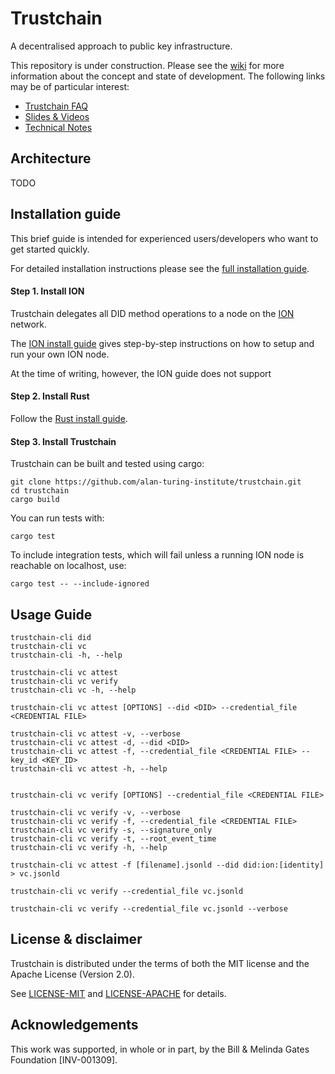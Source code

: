 # Trustchain

A decentralised approach to public key infrastructure.

This repository is under construction. Please see the [wiki](https://github.com/alan-turing-institute/trustchain/wiki) for more information about the concept and state of development. The following links may be of particular interest:
- [Trustchain FAQ](https://github.com/alan-turing-institute/trustchain/wiki/Trustchain-FAQ)
- [Slides & Videos](https://github.com/alan-turing-institute/trustchain/wiki#communication)
- [Technical Notes](https://github.com/alan-turing-institute/trustchain/wiki/Trustchain-Technical-Notes)

## Architecture
TODO

## Installation guide
This brief guide is intended for experienced users/developers who want to get started quickly.

For detailed installation instructions please see the [full installation guide](TODO).

#### Step 1. Install ION
Trustchain delegates all DID method operations to a node on the [ION](https://identity.foundation/ion/) network.

The [ION install guide](https://identity.foundation/ion/install-guide/) gives step-by-step instructions on how to setup and run your own ION node.

At the time of writing, however, the ION guide does not support

#### Step 2. Install Rust
Follow the [Rust install guide](https://www.rust-lang.org/tools/install).

#### Step 3. Install Trustchain
Trustchain can be built and tested using cargo:
```
git clone https://github.com/alan-turing-institute/trustchain.git
cd trustchain
cargo build
```
You can run tests with:
```
cargo test
```
To include integration tests, which will fail unless a running ION node is reachable on localhost, use:
```
cargo test -- --include-ignored
```

## Usage Guide

```
trustchain-cli did
trustchain-cli vc
trustchain-cli -h, --help

trustchain-cli vc attest
trustchain-cli vc verify
trustchain-cli vc -h, --help

trustchain-cli vc attest [OPTIONS] --did <DID> --credential_file <CREDENTIAL FILE>

trustchain-cli vc attest -v, --verbose
trustchain-cli vc attest -d, --did <DID>
trustchain-cli vc attest -f, --credential_file <CREDENTIAL FILE> --key_id <KEY_ID>
trustchain-cli vc attest -h, --help


trustchain-cli vc verify [OPTIONS] --credential_file <CREDENTIAL FILE>

trustchain-cli vc verify -v, --verbose
trustchain-cli vc verify -f, --credential_file <CREDENTIAL FILE>
trustchain-cli vc verify -s, --signature_only
trustchain-cli vc verify -t, --root_event_time
trustchain-cli vc verify -h, --help

```


```
trustchain-cli vc attest -f [filename].jsonld --did did:ion:[identity] > vc.jsonld
```

```
trustchain-cli vc verify --credential_file vc.jsonld

trustchain-cli vc verify --credential_file vc.jsonld --verbose
```

## License & disclaimer
Trustchain is distributed under the terms of both the MIT license and the Apache License (Version 2.0).

See [LICENSE-MIT](LICENSE-MIT) and [LICENSE-APACHE](LICENSE-APACHE) for details.

## Acknowledgements
This work was supported, in whole or in part, by the Bill & Melinda Gates Foundation [INV-001309].
